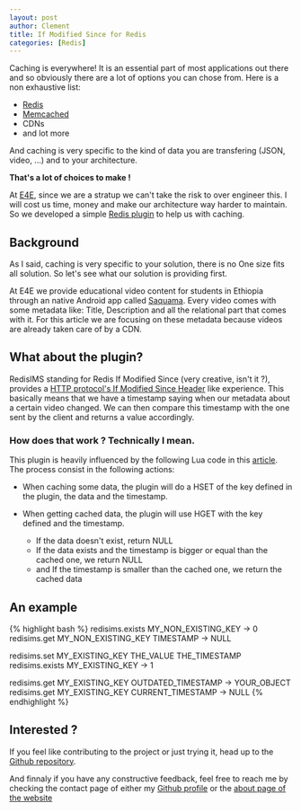 ```yaml
---
layout: post
author: Clement
title: If Modified Since for Redis
categories: [Redis]
---
```


Caching is everywhere! It is an essential part of most applications out there and so obviously there are a lot of options you can chose from. Here is a non exhaustive list:

- [Redis](https://redis.com)
- [Memcached](http://memcached.org)
- CDNs
- and lot more

And caching is very specific to the kind of data you are transfering (JSON, video, ...) and to your architecture.

**That's a lot of choices to make !**

At [E4E](http://educationforethiopia.org), since we are a stratup we can't take the risk to over engineer this. I will cost us time, money and make our architecture way harder to maintain. So we developed a simple [Redis plugin](https://github.com/Clement-Jean/RedisIMS) to help us with caching.

## Background

As I said, caching is very specific to your solution, there is no One size fits all solution. So let's see what our solution is providing first.

At E4E we provide educational video content for students in Ethiopia through an native Android app called [Saquama](https://play.google.com/store/apps/details?id=com.e4e.saquama). Every video comes with some metadata like: Title, Description and all the relational part that comes with it. For this article we are focusing on these metadata because videos are already taken care of by a CDN.

## What about the plugin?

RedisIMS standing for Redis If Modified Since (very creative, isn't it ?), provides a [HTTP protocol's If Modified Since Header](https://developer.mozilla.org/en-US/docs/Web/HTTP/Headers/If-Modified-Since) like experience. This basically means that we have a timestamp saying when our metadata about a certain video changed. We can then compare this timestamp with the one sent by the client and returns a value accordingly.

### How does that work ? Technically I mean.

This plugin is heavily influenced by the following Lua code in this [article](https://blog.r4um.net/2021/redis-mtime-getset/#:~:text=Redis%20server%20side%20if-modified-since%20caching%20pattern%20using%20lua,can%20save%20significant%20network%20bandwidth%20and%20compute%20cycles.). The process consist in the following actions:

- When caching some data, the plugin will do a HSET of the key defined in the plugin, the data and the timestamp.

- When getting cached data, the plugin will use HGET with the key defined and the timestamp.
    - If the data doesn't exist, return NULL
    - If the data exists and the timestamp is bigger or equal than the cached one, we return NULL
    - and If the timestamp is smaller than the cached one, we return the cached data


## An example

{% highlight bash %}
redisims.exists MY_NON_EXISTING_KEY -> 0 
redisims.get MY_NON_EXISTING_KEY TIMESTAMP -> NULL

redisims.set MY_EXISTING_KEY THE_VALUE THE_TIMESTAMP
redisims.exists MY_EXISTING_KEY -> 1

redisims.get MY_EXISTING_KEY OUTDATED_TIMESTAMP -> YOUR_OBJECT
redisims.get MY_EXISTING_KEY CURRENT_TIMESTAMP -> NULL
{% endhighlight %}

## Interested ?

If you feel like contributing to the project or just trying it, head up to the [Github repository](https://github.com/Clement-Jean/RedisIMS).

And finnaly if you have any constructive feedback, feel free to reach me by checking the contact page of either my [Github profile](https://github.com/Clement-Jean) or the [about page of the website](https://clement-jean.github.io/about/)

